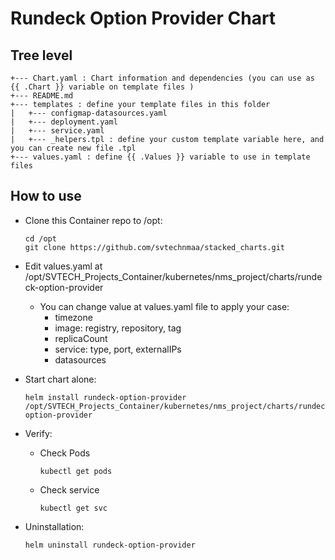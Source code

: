 # Rundeck Option Provider Chart

## Tree level

```
+--- Chart.yaml : Chart information and dependencies (you can use as {{ .Chart }} variable on template files )
+--- README.md
+--- templates : define your template files in this folder
|   +--- configmap-datasources.yaml
|   +--- deployment.yaml
|   +--- service.yaml
|   +--- _helpers.tpl : define your custom template variable here, and you can create new file .tpl
+--- values.yaml : define {{ .Values }} variable to use in template files
```

## How to use

- Clone this Container repo to /opt:
    ```
    cd /opt
    git clone https://github.com/svtechnmaa/stacked_charts.git

- Edit values.yaml at /opt/SVTECH_Projects_Container/kubernetes/nms_project/charts/rundeck-option-provider
    - You can change value at values.yaml file to apply your case:
        - timezone
        - image: registry, repository, tag
        - replicaCount
        - service: type, port, externalIPs
        - datasources
- Start chart alone:
    ```
    helm install rundeck-option-provider /opt/SVTECH_Projects_Container/kubernetes/nms_project/charts/rundeck-option-provider
    ```

- Verify:
    - Check Pods
        ```
        kubectl get pods
        ```
    - Check service
        ```
        kubectl get svc
        ```

- Uninstallation:
    ```
    helm uninstall rundeck-option-provider
    ```

